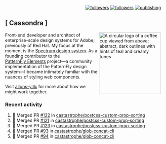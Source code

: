 <p align="right"><a rel="me" href="https://front-end.social/@castastrophe">
    <img alt="followers" title="Follow me on Mastodon" src="https://img.shields.io/mastodon/follow/109297102751309835?domain=https%3A%2F%2Ffront-end.social&label=Follow&logo=mastodon&logoColor=white&style=for-the-badge&labelColor=008080&color=006969"/></a>
  <a href="https://codepen.io/castastrophe/">
    <img alt="followers" title="Follow me on CodePen" src="https://img.shields.io/badge/23-1?color=640464&labelColor=7c007c&style=for-the-badge&logo=codepen&label=Follow"/></a>
<a href="https://castastrophe.medium.com/">
    <img alt="publishing" title="View articles on Medium" src="https://img.shields.io/badge/107-1?color=666&labelColor=444&label=subscribe&logo=medium&logoColor=white&style=for-the-badge"/></a>
</p>

## [&nbsp;Cassondra&nbsp;]

<img align="right" src="https://github-production-user-asset-6210df.s3.amazonaws.com/1840295/253016758-ba468774-1cd3-42c2-8f43-947b5eeb5edf.png" height="200" alt="A circular logo of a coffee cup viewed from above; abstract, dark outlines with hints of teal and creamy tones">

Front-end developer and architect of enterprise-scale design systems for Adobe; previously of Red Hat. My focus at the moment is the [Spectrum design system](https://github.com/adobe/spectrum-css). As a founding contributor to the [PatternFly&nbsp;Elements](https://github.com/patternfly/patternfly-elements) project&mdash;a community implementation of the PatternFly design system&mdash;I became intimately familiar with the nuances of styling web components.

Visit [allons-y.llc](http://allons-y.llc/) for more about how we might work together.

### Recent activity

<!--START_SECTION:activity-->
1. 🎉 Merged PR [#122](https://github.com/castastrophe/postcss-custom-prop-sorting/pull/122) in [castastrophe/postcss-custom-prop-sorting](https://github.com/castastrophe/postcss-custom-prop-sorting)
2. 🎉 Merged PR [#121](https://github.com/castastrophe/postcss-custom-prop-sorting/pull/121) in [castastrophe/postcss-custom-prop-sorting](https://github.com/castastrophe/postcss-custom-prop-sorting)
3. 🎉 Merged PR [#123](https://github.com/castastrophe/postcss-custom-prop-sorting/pull/123) in [castastrophe/postcss-custom-prop-sorting](https://github.com/castastrophe/postcss-custom-prop-sorting)
4. 🎉 Merged PR [#93](https://github.com/castastrophe/glob-concat-cli/pull/93) in [castastrophe/glob-concat-cli](https://github.com/castastrophe/glob-concat-cli)
5. 🎉 Merged PR [#94](https://github.com/castastrophe/glob-concat-cli/pull/94) in [castastrophe/glob-concat-cli](https://github.com/castastrophe/glob-concat-cli)
<!--END_SECTION:activity-->
